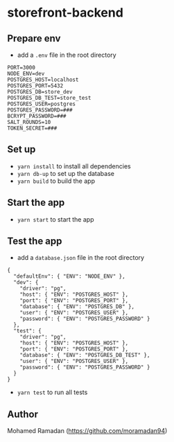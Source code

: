 # storefront-backend

## Prepare env

- add a `.env` file in the root directory

```
PORT=3000
NODE_ENV=dev
POSTGRES_HOST=localhost
POSTGRES_PORT=5432
POSTGRES_DB=store_dev
POSTGRES_DB_TEST=store_test
POSTGRES_USER=postgres
POSTGRES_PASSWORD=###
BCRYPT_PASSWORD=###
SALT_ROUNDS=10
TOKEN_SECRET=###

```

## Set up

- `yarn install` to install all dependencies
- `yarn db-up` to set up the database
- `yarn build` to build the app

## Start the app

- `yarn start` to start the app

## Test the app

- add a `database.json` file in the root directory

```
{
  "defaultEnv": { "ENV": "NODE_ENV" },
  "dev": {
    "driver": "pg",
    "host": { "ENV": "POSTGRES_HOST" },
    "port": { "ENV": "POSTGRES_PORT" },
    "database": { "ENV": "POSTGRES_DB" },
    "user": { "ENV": "POSTGRES_USER" },
    "password": { "ENV": "POSTGRES_PASSWORD" }
  },
  "test": {
    "driver": "pg",
    "host": { "ENV": "POSTGRES_HOST" },
    "port": { "ENV": "POSTGRES_PORT" },
    "database": { "ENV": "POSTGRES_DB_TEST" },
    "user": { "ENV": "POSTGRES_USER" },
    "password": { "ENV": "POSTGRES_PASSWORD" }
  }
}
```

- `yarn test` to run all tests

## Author

Mohamed Ramadan (https://github.com/moramadan94)
